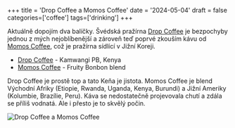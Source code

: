 +++
title = 'Drop Coffee a Momos Coffee'
date = '2024-05-04'
draft = false
categories=['coffee']
tags=['drinking']
+++

Aktuálně dopojím dva balíčky. Švédská pražírna [Drop Coffee](https://www.dropcoffee.com/) je bezpochyby jednou z mých nejoblíbenější a zároveň teď poprvé zkouším kávu od [Momos Coffee](https://en.momos.co.kr/), což je pražírna sídlící v Jižní Koreji.

- [Drop Coffee](https://www.kofio.cz/kava/kena-kamwangi-aa-drop-coffee-roasters/14524) - Kamwangi PB, Kenya
- [Momos Coffee](https://www.kofio.cz/kava/fruity-bonbon-blend-momos-coffee/14501) - Fruity Bonbon blend 

Drop Coffee je prostě top a tato Keňa je jistota. Momos Coffee je blend Východní Afriky (Etiopie, Rwanda, Uganda, Kenya, Burundi) a Jižní Ameriky (Kolumbie, Brazílie, Peru). Káva se nedostatečně projevovala chutí a zdála se příliš vodnatá. Ale i přesto je to skvělý počin.

![Drop Coffee a Momos Coffee](/images/posts/2024/drop-coffee-momos-coffee.png)